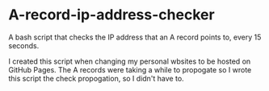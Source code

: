 # A-record-ip-address-checker
A bash script that checks the IP address that an A record points to, every 15 seconds.

I created this script when changing my personal wbsites to be hosted on GitHub Pages. The A records were taking a while to propogate so I wrote this script the check propogation, so I didn't have to.
